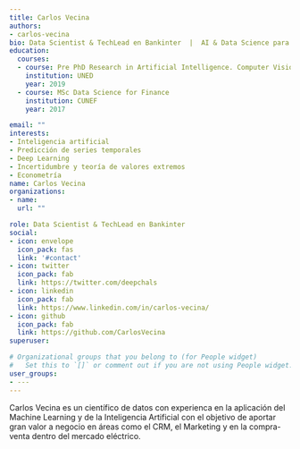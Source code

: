 ```yaml
---
title: Carlos Vecina
authors:
- carlos-vecina
bio: Data Scientist & TechLead en Bankinter  |  AI & Data Science para aportar valor en la empresa
education:
  courses:
  - course: Pre PhD Research in Artificial Intelligence. Computer Vision and pose estimation.
    institution: UNED 
    year: 2019
  - course: MSc Data Science for Finance
    institution: CUNEF 
    year: 2017

email: ""
interests:
- Inteligencia artificial
- Predicción de series temporales
- Deep Learning
- Incertidumbre y teoría de valores extremos
- Econometría
name: Carlos Vecina
organizations:
- name: 
  url: ""

role: Data Scientist & TechLead en Bankinter
social:
- icon: envelope
  icon_pack: fas
  link: '#contact'
- icon: twitter
  icon_pack: fab
  link: https://twitter.com/deepchals
- icon: linkedin
  icon_pack: fab
  link: https://www.linkedin.com/in/carlos-vecina/
- icon: github
  icon_pack: fab
  link: https://github.com/CarlosVecina
superuser: 

# Organizational groups that you belong to (for People widget)
#   Set this to `[]` or comment out if you are not using People widget.
user_groups:
- ---
---
```


Carlos Vecina es un científico de datos con experienca en la aplicación del Machine Learning y de la Inteligencia Artificial con el objetivo de aportar gran valor a negocio en áreas como el CRM, el Marketing y en la compra-venta dentro del mercado eléctrico.

 